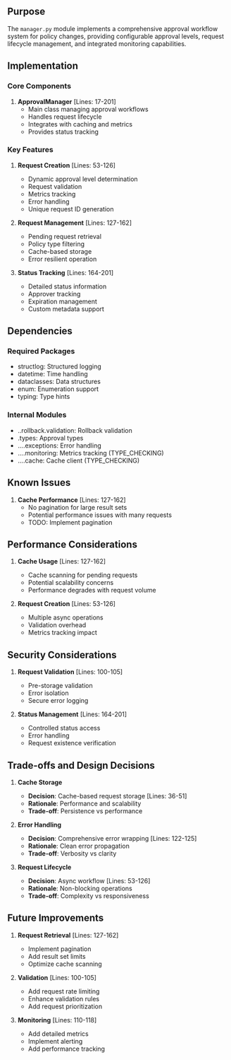 ## Purpose

The `manager.py` module implements a comprehensive approval workflow system for policy changes, providing configurable approval levels, request lifecycle management, and integrated monitoring capabilities.

## Implementation

### Core Components

1. **ApprovalManager** [Lines: 17-201]
   - Main class managing approval workflows
   - Handles request lifecycle
   - Integrates with caching and metrics
   - Provides status tracking

### Key Features

1. **Request Creation** [Lines: 53-126]

   - Dynamic approval level determination
   - Request validation
   - Metrics tracking
   - Error handling
   - Unique request ID generation

2. **Request Management** [Lines: 127-162]

   - Pending request retrieval
   - Policy type filtering
   - Cache-based storage
   - Error resilient operation

3. **Status Tracking** [Lines: 164-201]
   - Detailed status information
   - Approver tracking
   - Expiration management
   - Custom metadata support

## Dependencies

### Required Packages

- structlog: Structured logging
- datetime: Time handling
- dataclasses: Data structures
- enum: Enumeration support
- typing: Type hints

### Internal Modules

- ..rollback.validation: Rollback validation
- .types: Approval types
- ....exceptions: Error handling
- ....monitoring: Metrics tracking (TYPE_CHECKING)
- ....cache: Cache client (TYPE_CHECKING)

## Known Issues

1. **Cache Performance** [Lines: 127-162]
   - No pagination for large result sets
   - Potential performance issues with many requests
   - TODO: Implement pagination

## Performance Considerations

1. **Cache Usage** [Lines: 127-162]

   - Cache scanning for pending requests
   - Potential scalability concerns
   - Performance degrades with request volume

2. **Request Creation** [Lines: 53-126]
   - Multiple async operations
   - Validation overhead
   - Metrics tracking impact

## Security Considerations

1. **Request Validation** [Lines: 100-105]

   - Pre-storage validation
   - Error isolation
   - Secure error logging

2. **Status Management** [Lines: 164-201]
   - Controlled status access
   - Error handling
   - Request existence verification

## Trade-offs and Design Decisions

1. **Cache Storage**

   - **Decision**: Cache-based request storage [Lines: 36-51]
   - **Rationale**: Performance and scalability
   - **Trade-off**: Persistence vs performance

2. **Error Handling**

   - **Decision**: Comprehensive error wrapping [Lines: 122-125]
   - **Rationale**: Clean error propagation
   - **Trade-off**: Verbosity vs clarity

3. **Request Lifecycle**
   - **Decision**: Async workflow [Lines: 53-126]
   - **Rationale**: Non-blocking operations
   - **Trade-off**: Complexity vs responsiveness

## Future Improvements

1. **Request Retrieval** [Lines: 127-162]

   - Implement pagination
   - Add result set limits
   - Optimize cache scanning

2. **Validation** [Lines: 100-105]

   - Add request rate limiting
   - Enhance validation rules
   - Add request prioritization

3. **Monitoring** [Lines: 110-118]
   - Add detailed metrics
   - Implement alerting
   - Add performance tracking

